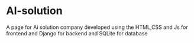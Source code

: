 # AI-solution
A page for Ai solution company developed using the HTML,CSS and Js for frontend and Django for backend and SQLite for database

